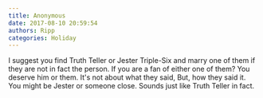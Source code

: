 ```yaml
---
title: Anonymous
date: 2017-08-10 20:59:54
authors: Ripp
categories: Holiday
---
```


 I suggest you find Truth Teller or Jester Triple-Six and marry one of them if they are not in fact the person. If you are a fan of either one of them? You deserve him or them. It's not about what they said, But, how they said it. You might be Jester or someone close. Sounds just like Truth Teller in fact.